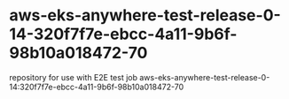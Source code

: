 # aws-eks-anywhere-test-release-0-14-320f7f7e-ebcc-4a11-9b6f-98b10a018472-70
repository for use with E2E test job aws-eks-anywhere-test-release-0-14:320f7f7e-ebcc-4a11-9b6f-98b10a018472-70
